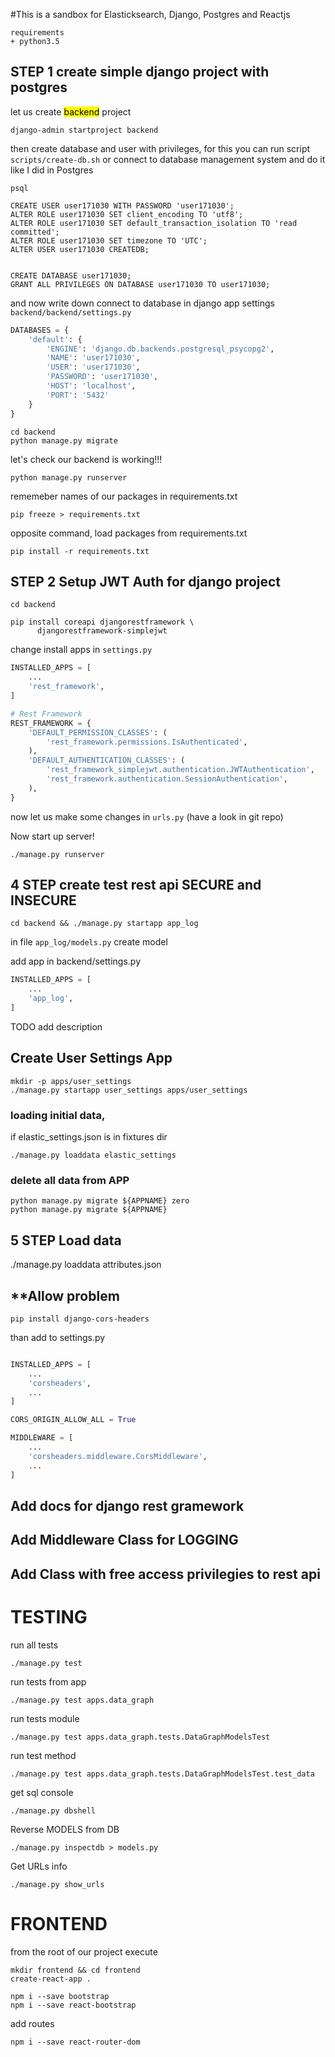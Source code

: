 #This is a sandbox for Elasticksearch, Django, Postgres and Reactjs

```
requirements
+ python3.5

```

## STEP 1 create simple django project with postgres
let us create <mark>backend</mark> project

```commandline
django-admin startproject backend
```

then create database and user with  privileges, for this you can run script `scripts/create-db.sh`
or connect to database management system and do it like I did in Postgres
```commandline
psql
```
```postgresplsql
CREATE USER user171030 WITH PASSWORD 'user171030';
ALTER ROLE user171030 SET client_encoding TO 'utf8';
ALTER ROLE user171030 SET default_transaction_isolation TO 'read committed';
ALTER ROLE user171030 SET timezone TO 'UTC';
ALTER USER user171030 CREATEDB;


CREATE DATABASE user171030;
GRANT ALL PRIVILEGES ON DATABASE user171030 TO user171030;

```

and now write down connect to database in django app settings `backend/backend/settings.py`
```python
DATABASES = {
    'default': {
        'ENGINE': 'django.db.backends.postgresql_psycopg2',
        'NAME': 'user171030',
        'USER': 'user171030',
        'PASSWORD': 'user171030',
        'HOST': 'localhost',
        'PORT': '5432'
    }
}
```

```commandline
cd backend
python manage.py migrate
```
let's check our backend is working!!!
```commandline
python manage.py runserver
```

rememeber names of our packages in requirements.txt
```commandline
pip freeze > requirements.txt
```
opposite command, load packages from requirements.txt
```commandline
pip install -r requirements.txt
```


## STEP 2 Setup JWT Auth for django project

```commandline
cd backend

pip install coreapi djangorestframework \
      djangorestframework-simplejwt
```

change  install apps in `settings.py`
```python
INSTALLED_APPS = [
    ...
    'rest_framework',
]

# Rest Framework
REST_FRAMEWORK = {
    'DEFAULT_PERMISSION_CLASSES': (
        'rest_framework.permissions.IsAuthenticated',
    ),
    'DEFAULT_AUTHENTICATION_CLASSES': (
        'rest_framework_simplejwt.authentication.JWTAuthentication',
        'rest_framework.authentication.SessionAuthentication',
    ),
}
```

now let us make some changes in `urls.py` (have a look in git repo)

Now start up server!
```commandline
./manage.py runserver
```


## 4 STEP create test rest api SECURE and INSECURE

```commandline
cd backend && ./manage.py startapp app_log
```

in file `app_log/models.py` create model

add app in backend/settings.py
```python
INSTALLED_APPS = [
    ...
    'app_log',
]
```
TODO add description


## Create User Settings App
```commandline
mkdir -p apps/user_settings
./manage.py startapp user_settings apps/user_settings
```



### loading initial data, 
if elastic_settings.json is in fixtures dir
```commandline
./manage.py loaddata elastic_settings
```

### delete all data from APP
```commandline
python manage.py migrate ${APPNAME} zero
python manage.py migrate ${APPNAME}    
```

## 5 STEP Load data


./manage.py loaddata attributes.json 



## **Allow problem

`pip install django-cors-headers`

than add to settings.py

```python

INSTALLED_APPS = [
    ...
    'corsheaders',
    ...
]

CORS_ORIGIN_ALLOW_ALL = True

MIDDLEWARE = [
    ...
    'corsheaders.middleware.CorsMiddleware',
    ...
] 
```

## Add docs for django rest gramework


## Add Middleware Class for LOGGING


## Add Class with free access privilegies to rest api


# TESTING
run all tests
```commandline
./manage.py test
```

run tests from app
```commandline
./manage.py test apps.data_graph
```

run tests module
```commandline
./manage.py test apps.data_graph.tests.DataGraphModelsTest
```

run test method
```commandline
./manage.py test apps.data_graph.tests.DataGraphModelsTest.test_data
```

get sql console
```commandline
./manage.py dbshell
```

Reverse MODELS from DB
```commandline
./manage.py inspectdb > models.py
```

Get URLs info
```commandline
./manage.py show_urls
```

# FRONTEND

from the root of our project execute

```commandline
mkdir frontend && cd frontend
create-react-app .

```

```commandline
npm i --save bootstrap
npm i --save react-bootstrap

```
add routes
```commandline
npm i --save react-router-dom
```